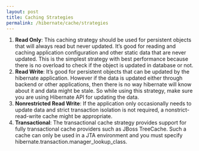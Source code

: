 ```yaml
---
layout: post
title: Caching Strategies
permalink: /hibernate/cache/strategies
---
```


1.	**Read Only**: This caching strategy should be used for persistent objects that will always read but never updated. It’s good for reading and caching application configuration and other static data that are never updated. This is the simplest strategy with best performance because there is no overload to check if the object is updated in database or not.
2.	**Read Write**: It’s good for persistent objects that can be updated by the hibernate application. However if the data is updated either through backend or other applications, then there is no way hibernate will know about it and data might be stale. So while using this strategy, make sure you are using Hibernate API for updating the data.
3.	**Nonrestricted Read Write**: If the application only occasionally needs to update data and strict transaction isolation is not required, a nonstrict-read-write cache might be appropriate.
4.	**Transactional**: The transactional cache strategy provides support for fully transactional cache providers such as JBoss TreeCache. Such a cache can only be used in a JTA environment and you must specify hibernate.transaction.manager_lookup_class.
